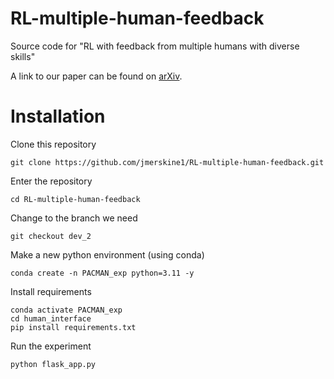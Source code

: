 # RL-multiple-human-feedback

Source code for "RL with feedback from multiple humans with diverse skills"

A link to our paper can be found on [arXiv](https://arxiv.org/abs/2111.08596).

# Installation
Clone this repository
```
git clone https://github.com/jmerskine1/RL-multiple-human-feedback.git
```
Enter the repository
```
cd RL-multiple-human-feedback
```
Change to the branch we need
```
git checkout dev_2
```
Make a new python environment (using conda)
```
conda create -n PACMAN_exp python=3.11 -y
```
Install requirements
```
conda activate PACMAN_exp
cd human_interface
pip install requirements.txt
```
Run the experiment
```
python flask_app.py
```

